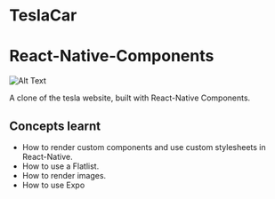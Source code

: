 # TeslaCar
# React-Native-Components

![Alt Text](https://github.com/sandipsavani/TeslaCar/blob/master/assets/images/tesla-clone.gif)

A clone of the tesla website, built with React-Native Components.

## Concepts learnt

- How to render custom components and use custom stylesheets in React-Native.
- How to use a Flatlist.
- How to render images.
- How to use Expo
